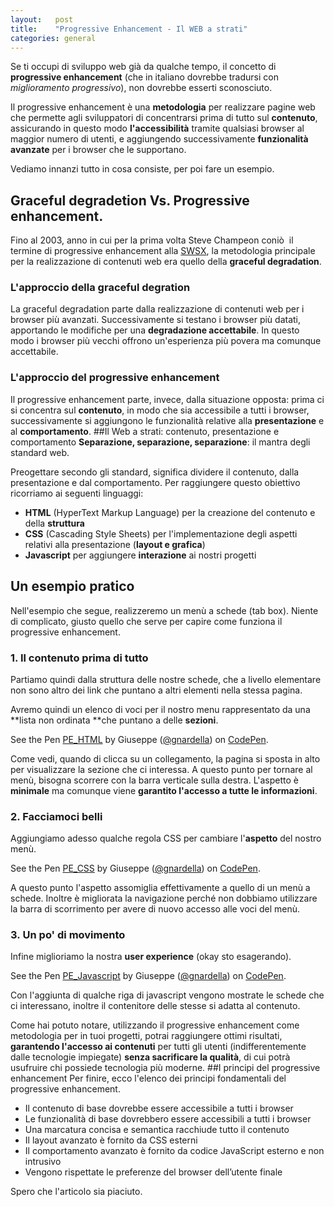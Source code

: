 ```yaml
---
layout:   post
title:    "Progressive Enhancement - Il WEB a strati"
categories: general
---
```



Se ti occupi di sviluppo web già da qualche tempo, il concetto di **progressive enhancement** (che in italiano dovrebbe tradursi con <i>miglioramento progressivo</i>), non dovrebbe esserti sconosciuto.

Il progressive enhancement è una **metodologia** per realizzare pagine web che permette agli sviluppatori di concentrarsi prima di tutto sul **contenuto**, assicurando in questo modo **l'accessibilità** tramite qualsiasi browser al maggior numero di utenti, e aggiungendo successivamente **funzionalità avanzate** per i browser che le supportano.

Vediamo innanzi tutto in cosa consiste, per poi fare un esempio.

## Graceful degradetion Vs. Progressive enhancement.
Fino al 2003, anno in cui per la prima volta Steve Champeon coniò  il termine di progressive enhancement alla [SWSX](http://it.wikipedia.org/wiki/South_by_Southwest), la metodologia principale per la realizzazione di contenuti web era quello della **graceful degradation**.

### L'approccio della graceful degration
La graceful degradation parte dalla realizzazione di contenuti web per i browser più avanzati. Successivamente si testano i browser più datati, apportando le modifiche per una **degradazione accettabile**. In questo modo i browser più vecchi offrono un'esperienza più povera ma comunque accettabile.

### L'approccio del progressive enhancement
Il progressive enhancement parte, invece, dalla situazione opposta: prima ci si concentra sul **contenuto**, in modo che sia accessibile a tutti i browser, successivamente si aggiungono le funzionalità relative alla **presentazione** e al **comportamento**.
##Il Web a strati: contenuto, presentazione e comportamento
**Separazione, separazione, separazione**: il mantra degli standard web.

Preogettare secondo gli standard, significa dividere il contenuto, dalla presentazione e dal comportamento. Per raggiungere questo obiettivo ricorriamo ai seguenti linguaggi:

* **HTML** (HyperText Markup Language) per la creazione del contenuto e della **struttura**
* **CSS** (Cascading Style Sheets) per l'implementazione degli aspetti relativi alla presentazione (**layout e grafica**)
* **Javascript** per aggiungere **interazione** ai nostri progetti

## Un esempio pratico
Nell'esempio che segue, realizzeremo un menù a schede (tab box). Niente di complicato, giusto quello che serve per capire come funziona il progressive enhancement.

### 1. Il contenuto prima di tutto
Partiamo quindi dalla struttura delle nostre schede, che a livello elementare non sono altro dei link che puntano a altri elementi nella stessa pagina.

Avremo quindi un elenco di voci per il nostro menu rappresentato da una **lista non ordinata **che puntano a delle **sezioni**.

<p data-height="300" data-theme-id="11923" data-slug-hash="XJeKYx" data-default-tab="result" data-user="gnardella" data-embed-version="2" class="codepen">See the Pen <a href="http://codepen.io/gnardella/pen/XJeKYx/">PE_HTML</a> by Giuseppe (<a href="http://codepen.io/gnardella">@gnardella</a>) on <a href="http://codepen.io">CodePen</a>.</p>
<script async src="//assets.codepen.io/assets/embed/ei.js"></script>

 Come vedi, quando di clicca su un collegamento, la pagina si sposta in alto per visualizzare la sezione che ci interessa. A questo punto per tornare al menù, bisogna scorrere con la barra verticale sulla destra. L'aspetto è **minimale** ma comunque viene **garantito l'accesso a tutte le informazioni**.

### 2. Facciamoci belli

Aggiungiamo adesso qualche regola CSS per cambiare l'**aspetto** del nostro menù.

<p data-height="346" data-theme-id="11923" data-slug-hash="YPrNXM" data-default-tab="result" data-user="gnardella" data-embed-version="2" class="codepen">See the Pen <a href="http://codepen.io/gnardella/pen/YPrNXM/">PE_CSS</a> by Giuseppe (<a href="http://codepen.io/gnardella">@gnardella</a>) on <a href="http://codepen.io">CodePen</a>.</p>
<script async src="//assets.codepen.io/assets/embed/ei.js"></script>

A questo punto l'aspetto assomiglia effettivamente a quello di un menù a schede. Inoltre è migliorata la navigazione perché non dobbiamo utilizzare la barra di scorrimento per avere di nuovo accesso alle voci del menù.

### 3. Un po' di movimento
Infine miglioriamo la nostra **user experience** (okay sto esagerando).

<p data-height="300" data-theme-id="11923" data-slug-hash="MYEJvr" data-default-tab="result" data-user="gnardella" data-embed-version="2" class="codepen">See the Pen <a href="http://codepen.io/gnardella/pen/MYEJvr/">PE_Javascript</a> by Giuseppe (<a href="http://codepen.io/gnardella">@gnardella</a>) on <a href="http://codepen.io">CodePen</a>.</p>
<script async src="//assets.codepen.io/assets/embed/ei.js"></script>

Con l'aggiunta di qualche riga di javascript vengono mostrate le schede che ci interessano, inoltre il contenitore delle stesse si adatta al contenuto.

Come hai potuto notare, utilizzando il progressive enhancement come metodologia per in tuoi progetti, potrai raggiungere ottimi risultati, **garantendo l'accesso ai contenuti** per tutti gli utenti (indifferentemente dalle tecnologie impiegate) **senza sacrificare la qualità**, di cui potrà usufruire chi possiede tecnologia più moderne.
##I principi del progressive enhancement
Per finire, ecco l'elenco dei principi fondamentali del progressive enhancement.

* Il contenuto di base dovrebbe essere accessibile a tutti i browser
* Le funzionalità di base dovrebbero essere accessibili a tutti i browser
* Una marcatura concisa e semantica racchiude tutto il contenuto
* Il layout avanzato è fornito da CSS esterni
* Il comportamento avanzato è fornito da codice JavaScript esterno e non intrusivo
* Vengono rispettate le preferenze del browser dell’utente finale

Spero che l'articolo sia piaciuto.
